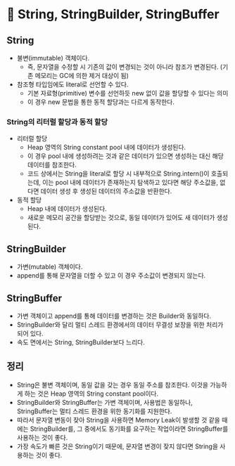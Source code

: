 # 📝 String, StringBuilder, StringBuffer

## String

- 불변(immutable) 객체이다.
    - 즉, 문자열을 수정할 시 기존의 값이 변경되는 것이 아니라 참조가 변경된다. (기존 메모리는 GC에 의한 제거 대상이 됨)
- 참조형 타입임에도 literal로 선언할 수 있다.
    - 기본 자료형(primitive) 변수를 선언하듯 new 없이 값을 할당할 수 있다는 의미
    - 이 경우 new 문법을 통한 동적 할당과는 다르게 동작한다.

### String의 리터럴 할당과 동적 할당

- 리터럴 할당
    - Heap 영역의 String constant pool 내에 데이터가 생성된다.
    - 이 경우 pool 내에 생성하려는 것과 같은 데이터가 있으면 생성하는 대신 해당 데이터를 참조한다.
    - 코드 상에서는 String을 literal로 할당 시 내부적으로 String.intern()이 호출되는데, 이는 pool 내에 데이터가 존재하는지 탐색하고 있다면 해당 주소값을, 없다면 데이터 생성 후 생성된 데이터의 주소값을 반환한다.
- 동적 할당
    - Heap 내에 데이터가 생성된다.
    - 새로운 메모리 공간을 할당받는 것으로, 동일 데이터가 있어도 새 데이터가 생성된다.

## StringBuilder

- 가변(mutable) 객체이다.
- append를 통해 문자열을 더할 수 있고 이 경우 주소값이 변경되지 않는다.

## StringBuffer

- 가변 객체이고 append를 통해 데이터를 변경하는 것은 Builder와 동일하다.
- StringBuilder와 달리 멀티 스레드 환경에서의 데이터 무결성 보장을 위한 처리가 되어 있다.
- 속도 면에서는 String, StringBuilder보다 느리다.

## 정리

- String은 불변 객체이며, 동일 값을 갖는 경우 동일 주소를 참조한다. 이것을 가능하게 하는 것은 Heap 영역의 String constant pool이다.
- StringBuilder와 StringBuffer는 가변 객체이며, 사용법은 동일하나, StringBuffer는 멀티 스레드 환경을 위한 동기화를 지원한다.
- 따라서 문자열 변동이 잦아 String을 사용하면 Memory Leak이 발생할 것 같을 때에는 StringBuilder를, 그 중에서도 동기화를 요구하는 작업이라면 StringBuffer를 사용하는 것이 좋다.
- 가장 속도가 빠른 것은 String이기 때문에, 문자열 변경이 잦지 않다면 String을 사용하는 것이 좋다.
